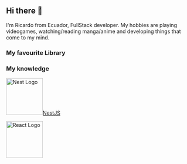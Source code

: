 ## Hi there 👋
I'm Ricardo from Ecuador, FullStack developer. My hobbies are playing videogames, watching/reading manga/anime and developing things that come to my mind.
### My favourite Library

### My knowledge
<div display='grid'>
  <p align="flex-start">
    <a href="http://nestjs.com/" target="blank"><img src="https://nestjs.com/img/logo-small.svg" width="100" alt="Nest Logo" />NestJS</a>
  </p>
  <p align="flex-start">
    <a href="https://react.dev" target="blank"><img src="https://upload.wikimedia.org/wikipedia/commons/thumb/3/30/React_Logo_SVG.svg/1200px-React_Logo_SVG.svg.png" width="100" alt="React Logo" /></a>
  </p>
</div>


<!--
**Bricardo2/Bricardo2** is a ✨ _special_ ✨ repository because its `README.md` (this file) appears on your GitHub profile.

Here are some ideas to get you started:

- 🔭 I’m currently working on ...
- 🌱 I’m currently learning ...
- 👯 I’m looking to collaborate on ...
- 🤔 I’m looking for help with ...
- 💬 Ask me about ...
- 📫 How to reach me: ...
- 😄 Pronouns: ...
- ⚡ Fun fact: ...
-->
